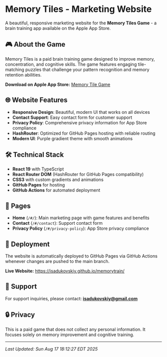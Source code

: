 # Memory Tiles - Marketing Website

A beautiful, responsive marketing website for the **Memory Tiles Game** - a brain training app available on the Apple App Store.

## 🎮 About the Game

Memory Tiles is a paid brain training game designed to improve memory, concentration, and cognitive skills. The game features engaging tile-matching puzzles that challenge your pattern recognition and memory retention abilities.

**Download on Apple App Store:** [Memory Tile Game](https://apps.apple.com/us/app/memory-tiles-trainer/id6751095012)

## 🌐 Website Features

- **Responsive Design**: Beautiful, modern UI that works on all devices
- **Contact Support**: Easy contact form for customer support
- **Privacy Policy**: Comprehensive privacy information for App Store compliance
- **HashRouter**: Optimized for GitHub Pages hosting with reliable routing
- **Modern UI**: Purple gradient theme with smooth animations

## 🛠 Technical Stack

- **React 19** with TypeScript
- **React Router DOM** (HashRouter for GitHub Pages compatibility)
- **CSS3** with custom gradients and animations
- **GitHub Pages** for hosting
- **GitHub Actions** for automated deployment

## 📱 Pages

- **Home** (`/#/`): Main marketing page with game features and benefits
- **Contact** (`/#/contact`): Support contact form
- **Privacy Policy** (`/#/privacy-policy`): App Store privacy compliance

## 🚀 Deployment

The website is automatically deployed to GitHub Pages via GitHub Actions whenever changes are pushed to the main branch.

**Live Website:** https://isadukovskiy.github.io/memorytrain/

## 📧 Support

For support inquiries, please contact: **isadukovskiy@gmail.com**

## 🔒 Privacy

This is a paid game that does not collect any personal information. It focuses solely on memory improvement and cognitive training.

---

*Last Updated: Sun Aug 17 18:12:27 EDT 2025* 
